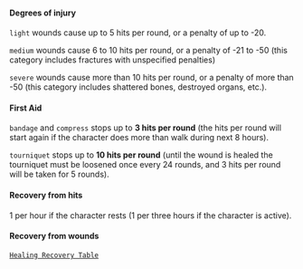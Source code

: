 #### Degrees of injury
`light` wounds cause up to 5 hits per round, or a penalty of up to -20.

`medium` wounds cause 6 to 10 hits per round, or a penalty of -21 to -50 (this category includes fractures with unspecified penalties)

`severe` wounds cause more than 10 hits per round, or a penalty of more than -50 (this category includes shattered bones, destroyed organs, etc.).

#### First Aid
`bandage` and `compress` stops up to **3 hits per round** (the hits per round will start again if the character does more than walk during next 8 hours).

`tourniquet` stops up to **10 hits per round** (until the wound is healed the tourniquet must be loosened once every 24 rounds, and 3 hits per round will be taken for 5 rounds).

#### Recovery from hits
1 per hour if the character rests (1 per three hours if the character is active).

#### Recovery from wounds
[`Healing Recovery Table`](https://drive.google.com/open?id=1rk8Q2vEI-Qxwu1bQZxEC13_q-qliadUf)
